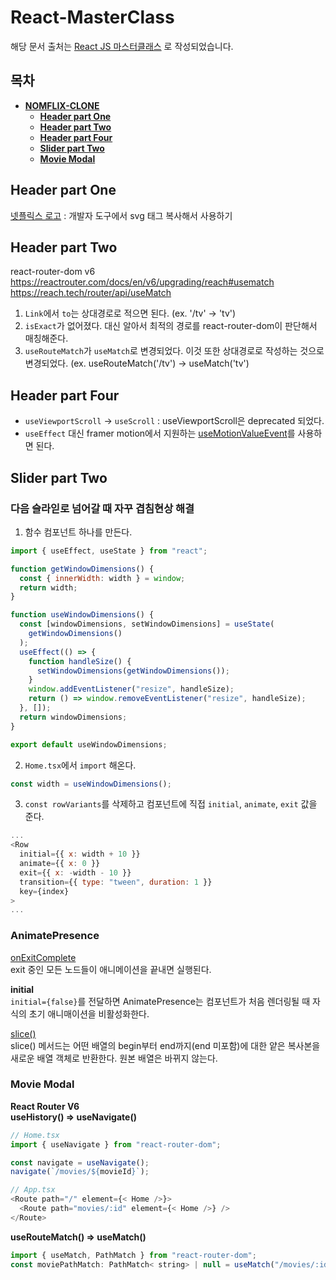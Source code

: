 # React-MasterClass
해당 문서 출처는 [React JS 마스터클래스](https://nomadcoders.co/react-masterclass/lobby) 로 작성되었습니다.

## 목차
* **[NOMFLIX-CLONE](#nomflix---clone)**
   * **[Header part One](#header-part-one)**
   * **[Header part Two](#header-part-two)**
   * **[Header part Four](#header-part-four)**
   * **[Slider part Two](#slider-part-two)**
   * **[Movie Modal](#movie-modal)**

## Header part One
[넷플릭스 로고](https://upload.wikimedia.org/wikipedia/commons/0/08/Netflix_2015_logo.svg) : 개발자 도구에서 svg 태그 복사해서 사용하기    

## Header part Two
react-router-dom v6   
https://reactrouter.com/docs/en/v6/upgrading/reach#usematch   
https://reach.tech/router/api/useMatch

1. `Link`에서 `to`는 상대경로로 적으면 된다. (ex. '/tv' -> 'tv')
2. `isExact`가 없어졌다. 대신 알아서 최적의 경로를 react-router-dom이 판단해서 매칭해준다.
3. `useRouteMatch`가 `useMatch`로 변경되었다. 이것 또한 상대경로로 작성하는 것으로 변경되었다. (ex. useRouteMatch('/tv') -> useMatch('tv')

## Header part Four
- `useViewportScroll` -> `useScroll` : useViewportScroll은 deprecated 되었다.
- `useEffect` 대신 framer motion에서 지원하는 [useMotionValueEvent](https://www.framer.com/motion/use-motion-value-event/)를 사용하면 된다.

## Slider part Two
### 다음 슬라읻로 넘어갈 때 자꾸 겹침현상 해결
1. 함수 컴포넌트 하나를 만든다.
```javascript
import { useEffect, useState } from "react";

function getWindowDimensions() {
  const { innerWidth: width } = window;
  return width;
}

function useWindowDimensions() {
  const [windowDimensions, setWindowDimensions] = useState(
    getWindowDimensions()
  );
  useEffect(() => {
    function handleSize() {
      setWindowDimensions(getWindowDimensions());
    }
    window.addEventListener("resize", handleSize);
    return () => window.removeEventListener("resize", handleSize);
  }, []);
  return windowDimensions;
}

export default useWindowDimensions;
```
2. `Home.tsx`에서 `import` 해온다.
```javascript
const width = useWindowDimensions();
```
3. `const rowVariants`를 삭제하고 컴포넌트에 직접 `initial`, `animate`, `exit` 값을 준다.
```javascript
...
<Row
  initial={{ x: width + 10 }}
  animate={{ x: 0 }}
  exit={{ x: -width - 10 }}
  transition={{ type: "tween", duration: 1 }}
  key={index}
>
...
```
### AnimatePresence
[onExitComplete](https://www.framer.com/docs/animate-presence/###onexitcomplete)      
exit 중인 모든 노드들이 애니메이션을 끝내면 실행된다.

__initial__   
`initial={false}`를 전달하면 AnimatePresence는 컴포넌트가 처음 렌더링될 때 자식의 초기 애니매이션을 비활성화한다.

[slice()](https://developer.mozilla.org/ko/docs/Web/JavaScript/Reference/Global_Objects/Array/slice)      
slice() 메서드는 어떤 배열의 begin부터 end까지(end 미포함)에 대한 얕은 복사본을 새로운 배열 객체로 반환한다. 원본 배열은 바뀌지 않는다.

### Movie Modal
__React Router V6__    
__useHistory() => useNavigate()__    
```javascript
// Home.tsx
import { useNavigate } from "react-router-dom";

const navigate = useNavigate();
navigate(`/movies/${movieId}`);

// App.tsx
<Route path="/" element={< Home />}>
  <Route path="movies/:id" element={< Home />} />
</Route>
```
__useRouteMatch() => useMatch()__   
```javascript
import { useMatch, PathMatch } from "react-router-dom";
const moviePathMatch: PathMatch< string> | null = useMatch("/movies/:id");
```
